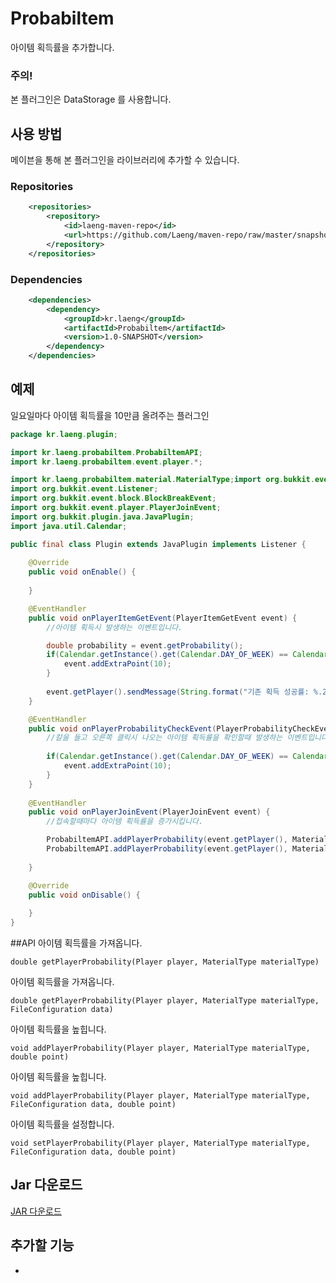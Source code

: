 # Probabiltem
아이템 획득률을 추가합니다.

### 주의!
본 플러그인은 DataStorage 를 사용합니다.

## 사용 방법
메이븐을 통해 본 플러그인을 라이브러리에 추가할 수 있습니다.

### Repositories
```xml
    <repositories>
        <repository>
            <id>laeng-maven-repo</id>
            <url>https://github.com/Laeng/maven-repo/raw/master/snapshots</url>
        </repository>
    </repositories>
```
### Dependencies
```xml
    <dependencies>
        <dependency>
            <groupId>kr.laeng</groupId>
            <artifactId>Probabiltem</artifactId>
            <version>1.0-SNAPSHOT</version>
        </dependency>
    </dependencies>
```

## 예제
일요일마다 아이템 획득률을 10만큼 올려주는 플러그인
```java
package kr.laeng.plugin;

import kr.laeng.probabiltem.ProbabiltemAPI;
import kr.laeng.probabiltem.event.player.*;

import kr.laeng.probabiltem.material.MaterialType;import org.bukkit.event.EventHandler;
import org.bukkit.event.Listener;
import org.bukkit.event.block.BlockBreakEvent;
import org.bukkit.event.player.PlayerJoinEvent;
import org.bukkit.plugin.java.JavaPlugin;
import java.util.Calendar;

public final class Plugin extends JavaPlugin implements Listener {
    
    @Override
    public void onEnable() {
        
    }

    @EventHandler
    public void onPlayerItemGetEvent(PlayerItemGetEvent event) {
        //아이템 획득시 발생하는 이벤트입니다. 

        double probability = event.getProbability();
        if(Calendar.getInstance().get(Calendar.DAY_OF_WEEK) == Calendar.SUNDAY) {
            event.addExtraPoint(10);
        }
        
        event.getPlayer().sendMessage(String.format("기존 획득 성공률: %.2f%% 추가 획득 성공률: %.2f%%", probability, event.getExtraPoint));
    }

    @EventHandler
    public void onPlayerProbabilityCheckEvent(PlayerProbabilityCheckEvent event) {
        //칼을 들고 오른쪽 클릭시 나오는 아이템 획득률을 확인할때 발생하는 이벤트입니다.
        
        if(Calendar.getInstance().get(Calendar.DAY_OF_WEEK) == Calendar.SUNDAY) {
            event.addExtraPoint(10);
        }
    }
    
    @EventHandler
    public void onPlayerJoinEvent(PlayerJoinEvent event) {
        //접속할때마다 아이템 획득률을 증가시킵니다.

        ProbabiltemAPI.addPlayerProbability(event.getPlayer(), MaterialType.GATHERING, 0.1);
        ProbabiltemAPI.addPlayerProbability(event.getPlayer(), MaterialType.FARMING, 0.1);
                
    }

    @Override
    public void onDisable() {
        
    }
}
```

##API 
아이템 획득률을 가져옵니다.
```
double getPlayerProbability(Player player, MaterialType materialType)
```

아이템 획득률을 가져옵니다.
```
double getPlayerProbability(Player player, MaterialType materialType, FileConfiguration data)
```

아이템 획득률을 높힙니다.
```
void addPlayerProbability(Player player, MaterialType materialType, double point)
```

아이템 획득률을 높힙니다.
```
void addPlayerProbability(Player player, MaterialType materialType, FileConfiguration data, double point)
```

아이템 획득률을 설정합니다.
```
void setPlayerProbability(Player player, MaterialType materialType, FileConfiguration data, double point)
```


## Jar 다운로드
[JAR 다운로드](https://github.com/artserver/Probabiltem/raw/master/out/artifacts/Probabiltem/Probabiltem.jar)

## 추가할 기능
- 